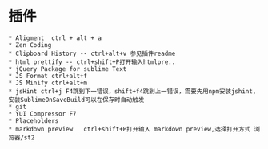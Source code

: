 # 插件
	* Aligment	ctrl + alt + a
	* Zen Coding
	* Clipboard History -- ctrl+alt+v 参见插件readme
	* html prettify -- ctrl+shift+P打开输入htmlpre..
	* jQuery Package for sublime Text
	* JS Format ctrl+alt+f
	* JS Minify ctrl+alt+m
	* jsHint ctrl+j F4跳到下一错误，shift+f4跳到上一错误，需要先用npm安装jshint, 安装SublimeOnSaveBuild可以在保存时自动触发
	* git
	* YUI Compressor F7
	* Placeholders
	* markdown preview   ctrl+shift+P打开输入 markdown preview,选择打开方式 浏览器/st2
	
	
